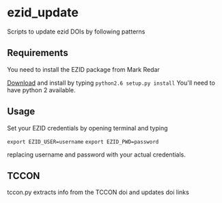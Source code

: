 # ezid_update

Scripts to update ezid DOIs by following patterns

## Requirements

You need to install the EZID package from Mark Redar

[Download](https://bitbucket.org/mredar/ezid/downloads/) and install
by typing `python2.6 setup.py install` You'll need to have python 2 available.

## Usage

Set your EZID credentials by opening terminal and typing

`export EZID_USER=username`
`export EZID_PWD=password`

replacing username and password with your actual credentials.

## TCCON

tccon.py extracts info from the TCCON doi and updates doi links
